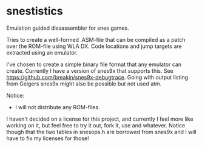 snestistics
===========
Emulation guided dissassembler for snes games.

Tries to create a well-formed .ASM-file that can be compiled as a patch over the ROM-file using WLA DX. Code locations and jump targets are extracted using an emulator.

I've chosen to create a simple binary file format that any emulator can create. Currently I have a version of snes9x that supports this. See https://github.com/breakin/snes9x-debugtrace.
Going with output listing from Geigers snes9x might also be possible but not used atm.

Notice:
* I will not distribute any ROM-files.

I haven't decided on a license for this project, and currently I feel more like working on it, but feel free to try it out, fork it, use and whatever. Notice though that the two tables in snesops.h are borrowed from snes9x and I will have to fix my licenses for those!